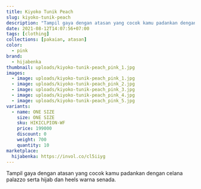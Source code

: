 ```yaml
---
title: Kiyoko Tunik Peach
slug: kiyoko-tunik-peach
description: "Tampil gaya dengan atasan yang cocok kamu padankan dengan celana palazzo serta hijab dan heels warna senada."
date: 2021-08-12T14:07:56+07:00
tags: [clothing]
collections: [pakaian, atasan]
color:
  - pink
brand:
  - hijabenka
thumbnail: uploads/kiyoko-tunik-peach_pink_1.jpg
images:
  - image: uploads/kiyoko-tunik-peach_pink_1.jpg
  - image: uploads/kiyoko-tunik-peach_pink_2.jpg
  - image: uploads/kiyoko-tunik-peach_pink_3.jpg
  - image: uploads/kiyoko-tunik-peach_pink_4.jpg
  - image: uploads/kiyoko-tunik-peach_pink_5.jpg
variants:
  - name: ONE SIZE
    size: ONE SIZE
    sku: HIKICLPION-WF
    price: 199000
    discount: 0
    weight: 700
    quantity: 10
marketplace:
  hijabenka: https://invol.co/cl5iiyg
---
```


Tampil gaya dengan atasan yang cocok kamu padankan dengan celana palazzo serta hijab dan heels warna senada.
